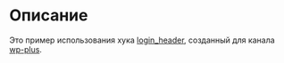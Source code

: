 # Описание

Это пример использования хука [login_header](https://wp-kama.ru/hook/login_header), созданный для канала [wp-plus](https://www.youtube.com/c/wp-plus).

